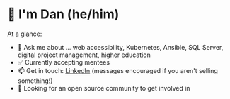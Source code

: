 # 👋 I'm Dan (he/him)  

At a glance:

- 💬 Ask me about ... web accessibility, Kubernetes, Ansible, SQL Server, digital project management, higher education
- ✅ Currently accepting mentees
- 📫 Get in touch: [LinkedIn](https://www.linkedin.com/in/dan-bowling) (messages encouraged if you aren't selling something!)
- 👀 Looking for an open source community to get involved in
